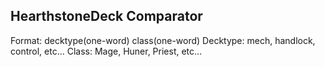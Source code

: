 ## HearthstoneDeck Comparator

Format: decktype(one-word) class(one-word)
Decktype: mech, handlock, control, etc...
Class: Mage, Huner, Priest, etc...